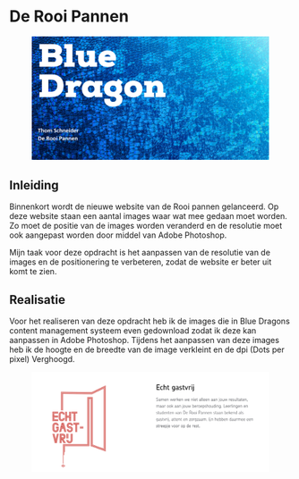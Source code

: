 # De Rooi Pannen

<figure><img src="../.gitbook/assets/derooipannenfront.png" alt=""><figcaption></figcaption></figure>

## Inleiding

Binnenkort wordt de nieuwe website van de Rooi pannen gelanceerd. Op deze website staan een aantal images waar wat mee gedaan moet worden. Zo moet de positie van de images worden veranderd en de resolutie moet ook aangepast worden door middel van Adobe Photoshop.

Mijn taak voor deze opdracht is het aanpassen van de resolutie van de images en de positionering te verbeteren, zodat de website er beter uit komt te zien.

## Realisatie

Voor het realiseren van deze opdracht heb ik de images die in Blue Dragons content management systeem even gedownload zodat ik deze kan aanpassen in Adobe Photoshop. Tijdens het aanpassen van deze images heb ik de hoogte en de breedte van de image verkleint en de dpi (Dots per pixel) Verghoogd.&#x20;

<figure><img src="../.gitbook/assets/ssrooipannen.png" alt=""><figcaption></figcaption></figure>
